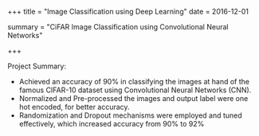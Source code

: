 +++
title = "Image Classification using Deep Learning"
date = 2016-12-01

summary = "CiFAR Image Classification using Convolutional Neural Networks"

+++

Project Summary:

  * Achieved an accuracy of 90% in classifying the images at hand of the famous CIFAR-10 dataset using Convolutional Neural Networks (CNN).
  * Normalized and Pre-processed the images and output label were one hot encoded, for better accuracy.
  * Randomization and Dropout mechanisms were employed and tuned effectively, which increased accuracy from 90% to 92%


